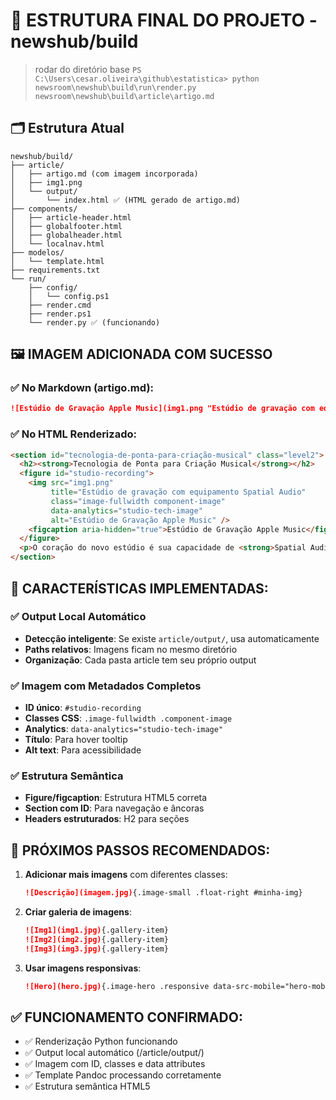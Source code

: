 # 📁 ESTRUTURA FINAL DO PROJETO - newshub/build

> rodar do diretório base
> ` PS C:\Users\cesar.oliveira\github\estatistica> python newsroom\newshub\build\run\render.py newsroom\newshub\build\article\artigo.md
> `

## 🗂️ Estrutura Atual
```
newshub/build/
├── article/
│   ├── artigo.md (com imagem incorporada)
│   ├── img1.png 
│   └── output/
│       └── index.html ✅ (HTML gerado de artigo.md)
├── components/
│   ├── article-header.html
│   ├── globalfooter.html
│   ├── globalheader.html
│   └── localnav.html
├── modelos/
│   └── template.html
├── requirements.txt
└── run/
    ├── config/
    │   └── config.ps1
    ├── render.cmd
    ├── render.ps1
    └── render.py ✅ (funcionando)
```

## 🖼️ IMAGEM ADICIONADA COM SUCESSO

### ✅ No Markdown (artigo.md):
```markdown
![Estúdio de Gravação Apple Music](img1.png "Estúdio de gravação com equipamento Spatial Audio"){#studio-recording .image-fullwidth .component-image data-analytics="studio-tech-image"}
```

### ✅ No HTML Renderizado:
```html
<section id="tecnologia-de-ponta-para-criação-musical" class="level2">
  <h2><strong>Tecnologia de Ponta para Criação Musical</strong></h2>
  <figure id="studio-recording">
    <img src="img1.png" 
         title="Estúdio de gravação com equipamento Spatial Audio" 
         class="image-fullwidth component-image" 
         data-analytics="studio-tech-image" 
         alt="Estúdio de Gravação Apple Music" />
    <figcaption aria-hidden="true">Estúdio de Gravação Apple Music</figcaption>
  </figure>
  <p>O coração do novo estúdio é sua capacidade de <strong>Spatial Audio</strong>...</p>
</section>
```

## 🎯 CARACTERÍSTICAS IMPLEMENTADAS:

### ✅ Output Local Automático
- **Detecção inteligente**: Se existe `article/output/`, usa automaticamente
- **Paths relativos**: Imagens ficam no mesmo diretório
- **Organização**: Cada pasta article tem seu próprio output

### ✅ Imagem com Metadados Completos
- **ID único**: `#studio-recording`  
- **Classes CSS**: `.image-fullwidth .component-image`
- **Analytics**: `data-analytics="studio-tech-image"`
- **Título**: Para hover tooltip
- **Alt text**: Para acessibilidade

### ✅ Estrutura Semântica
- **Figure/figcaption**: Estrutura HTML5 correta
- **Section com ID**: Para navegação e âncoras
- **Headers estruturados**: H2 para seções

## 🚀 PRÓXIMOS PASSOS RECOMENDADOS:

1. **Adicionar mais imagens** com diferentes classes:
   ```markdown
   ![Descrição](imagem.jpg){.image-small .float-right #minha-img}
   ```

2. **Criar galeria de imagens**:
   ```markdown
   ![Img1](img1.jpg){.gallery-item}
   ![Img2](img2.jpg){.gallery-item}
   ![Img3](img3.jpg){.gallery-item}
   ```

3. **Usar imagens responsivas**:
   ```markdown
   ![Hero](hero.jpg){.image-hero .responsive data-src-mobile="hero-mobile.jpg"}
   ```

## ✅ FUNCIONAMENTO CONFIRMADO:
- ✅ Renderização Python funcionando
- ✅ Output local automático (/article/output/)
- ✅ Imagem com ID, classes e data attributes
- ✅ Template Pandoc processando corretamente
- ✅ Estrutura semântica HTML5
